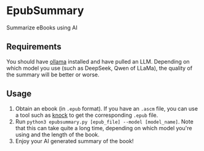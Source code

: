# EpubSummary
Summarize eBooks using AI

## Requirements
You should have [ollama](https://github.com/ollama/ollama) installed and have pulled an LLM. Depending on which model you use (such as DeepSeek, Qwen of LLaMa), the quality of the summary will be better or worse.

## Usage
1. Obtain an ebook (in `.epub` format). If you have an `.ascm` file, you can use a tool such as [knock](https://github.com/esn/knock) to get the corresponding `.epub` file.
2. Run `python3 epubsummary.py [epub_file] --model [model_name]`. Note that this can take quite a long time, depending on which model you're using and the length of the book.
3. Enjoy your AI generated summary of the book!